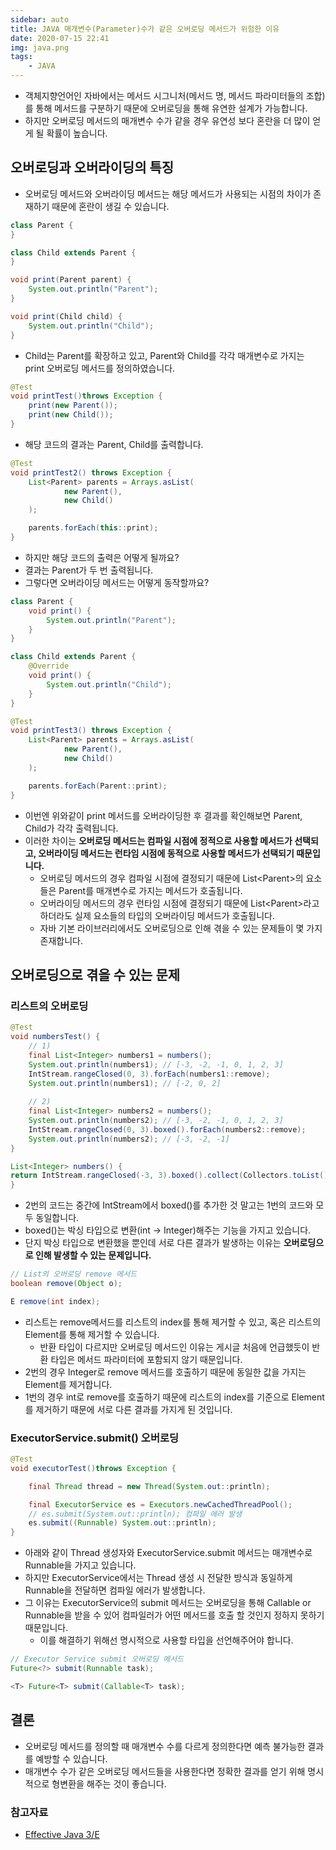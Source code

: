 ```yaml
---
sidebar: auto
title: JAVA 매개변수(Parameter)수가 같은 오버로딩 메서드가 위험한 이유
date: 2020-07-15 22:41
img: java.png
tags: 
    - JAVA
---
```


- 객체지향언어인 자바에서는 메서드 시그니처(메서드 명, 메서드 파라미터들의 조합)를 통해 메서드를 구분하기 때문에 오버로딩을 통해 유연한 설계가 가능합니다.
- 하지만 오버로딩 메서드의 매개변수 수가 같을 경우 유연성 보다 혼란을 더 많이 얻게 될 확률이 높습니다.

## 오버로딩과 오버라이딩의 특징
- 오버로딩 메서드와 오버라이딩 메서드는 해당 메서드가 사용되는 시점의 차이가 존재하기 때문에 혼란이 생길 수 있습니다.
```java
class Parent {
}

class Child extends Parent {
}

void print(Parent parent) {
    System.out.println("Parent");
}

void print(Child child) {
    System.out.println("Child");
}
```
- Child는 Parent를 확장하고 있고, Parent와 Child를 각각 매개변수로 가지는 print 오버로딩 메서드를 정의하였습니다.

```java
@Test
void printTest()throws Exception {
    print(new Parent());
    print(new Child());
}
```
- 해당 코드의 결과는 Parent, Child를 출력합니다.

```java
@Test
void printTest2() throws Exception {
    List<Parent> parents = Arrays.asList(
            new Parent(),
            new Child()
    );

    parents.forEach(this::print);
}
```
- 하지만 해당 코드의 출력은 어떻게 될까요?
- 결과는 Parent가 두 번 출력됩니다.
- 그렇다면 오버라이딩 메서드는 어떻게 동작할까요?

```java
class Parent {
    void print() {
        System.out.println("Parent");
    }
}

class Child extends Parent {
    @Override
    void print() {
        System.out.println("Child");
    }
}

@Test
void printTest3() throws Exception {
    List<Parent> parents = Arrays.asList(
            new Parent(),
            new Child()
    );

    parents.forEach(Parent::print);
}
```
- 이번엔 위와같이 print 메서드를 오버라이딩한 후 결과를 확인해보면 Parent, Child가 각각 출력됩니다.
- 이러한 차이는 **오버로딩 메서드는 컴파일 시점에 정적으로 사용할 메서드가 선택되고, 오버라이딩 메서드는 런타임 시점에 동적으로 사용할 메서드가 선택되기 때문입니다.**
    - 오버로딩 메서드의 경우 컴파일 시점에 결정되기 때문에 List\<Parent>의 요소들은  Parent를 매개변수로 가지는 메서드가 호출됩니다.
    - 오버라이딩 메서드의 경우 런타임 시점에 결정되기 때문에 List\<Parent>라고 하더라도 실제 요소들의 타입의 오버라이딩 메서드가 호출됩니다.
    - 자바 기본 라이브러리에서도 오버로딩으로 인해 겪을 수 있는 문제들이 몇 가지 존재합니다.
    
## 오버로딩으로 겪을 수 있는 문제

### 리스트의 오버로딩
```java
@Test
void numbersTest() {
    // 1)
    final List<Integer> numbers1 = numbers();
    System.out.println(numbers1); // [-3, -2, -1, 0, 1, 2, 3]
    IntStream.rangeClosed(0, 3).forEach(numbers1::remove);
    System.out.println(numbers1); // [-2, 0, 2]
    
    // 2)
    final List<Integer> numbers2 = numbers();
    System.out.println(numbers2); // [-3, -2, -1, 0, 1, 2, 3]
    IntStream.rangeClosed(0, 3).boxed().forEach(numbers2::remove);
    System.out.println(numbers2); // [-3, -2, -1]
}

List<Integer> numbers() {
return IntStream.rangeClosed(-3, 3).boxed().collect(Collectors.toList());
}
```
- 2번의 코드는 중간에 IntStream에서 boxed()를 추가한 것 말고는 1번의 코드와 모두 동일합니다.
- boxed()는 박싱 타입으로 변환(int -> Integer)해주는 기능을 가지고 있습니다.
- 단지 박싱 타입으로 변환했을 뿐인데 서로 다른 결과가 발생하는 이유는 **오버로딩으로 인해 발생할 수 있는 문제입니다.**

```java
// List의 오버로딩 remove 메서드
boolean remove(Object o);

E remove(int index);
```
- 리스트는 remove메서드를 리스트의 index를 통해 제거할 수 있고, 혹은 리스트의 Element를 통해 제거할 수 있습니다.
    - 반환 타입이 다르지만 오버로딩 메서드인 이유는 게시글 처음에 언급했듯이 반환 타입은 메서드 파라미터에 포함되지 않기 때문입니다.
- 2번의 경우 Integer로 remove 메서드를 호출하기 때문에 동일한 값을 가지는 Element를 제거합니다.
- 1번의 경우 int로 remove를 호출하기 때문에 리스트의 index를 기준으로 Element를 제거하기 때문에 서로 다른 결과를 가지게 된 것입니다.

### ExecutorService.submit() 오버로딩
```java
@Test
void executorTest()throws Exception {

    final Thread thread = new Thread(System.out::println);

    final ExecutorService es = Executors.newCachedThreadPool();
    // es.submit(System.out::println); 컴파일 에러 발생
    es.submit((Runnable) System.out::println);
}
```
- 아래와 같이 Thread 생성자와 ExecutorService.submit 메서드는 매개변수로 Runnable을 가지고 있습니다.
- 하지만 ExecutorService에서는 Thread 생성 시 전달한 방식과 동일하게 Runnable을 전달하면 컴파일 에러가 발생합니다.
- 그 이유는 ExecutorService의 submit 메서드는 오버로딩을 통해 Callable or Runnable을 받을 수 있어 컴파일러가 어떤 메서드를 호출 할 것인지 정하지 못하기 때문입니다.
    - 이를 해결하기 위해선 명시적으로 사용할 타입을 선언해주어야 합니다.  

```java
// Executor Service submit 오버로딩 메서드
Future<?> submit(Runnable task);

<T> Future<T> submit(Callable<T> task);
```

## 결론
- 오버로딩 메서드를 정의할 때 매개변수 수를 다르게 정의한다면 예측 불가능한 결과를 예방할 수 있습니다.
- 매개변수 수가 같은 오버로딩 메서드들을 사용한다면 정확한 결과를 얻기 위해 명시적으로 형변환을 해주는 것이 좋습니다. 


### 참고자료
- [Effective Java 3/E](http://www.yes24.com/Product/Goods/65551284)
